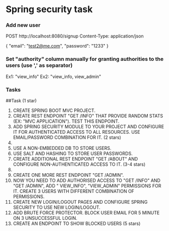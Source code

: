 # Spring security task

### Add new user
POST http://localhost:8080/signup
Content-Type: application/json

{
"email": "test2@me.com",
"password": "1233"
}

### Set "authority" column manually for granting authorities to the users (use ',' as separator)
Ex1: "view_info"
Ex2: "view_info, view_admin"

### Tasks
##Task
(1 star)
1. CREATE SPRING BOOT MVC PROJECT.
2. CREATE REST ENDPOINT "GET /INFO" THAT PROVIDE RANDOM STATS (EX: "MVC APPLICATION"). TEST THIS ENDPOINT.
3. ADD SPRING SECURITY MODULE TO YOUR PROJECT AND CONFIGURE IT FOR AUTHENTICATED ACCESS TO ALL RESOURCES. USE EMAIL/PASSWORD COMBINATION FOR IT.
   (2 stars)
4. 
5. USE A NON-EMBEDDED DB TO STORE USERS.
5. USE SALT AND HASHING TO STORE USER PASSWORDS.
6. CREATE ADDITIONAL REST ENDPOINT "GET /ABOUT" AND CONFIGURE NON-AUTHENTICATED ACCESS TO IT.
   (3-4 stars)
7. 
8. CREATE ONE MORE REST ENDPOINT "GET /ADMIN".
8. NOW YOU NEED TO ADD AUTHORISED ACCESS TO "GET /INFO" AND "GET /ADMIN", ADD " VIEW_INFO", "VIEW_ADMIN" PERMISSIONS FOR IT. CREATE 3 USERS WITH DIFFERENT COMBINATION OF PERMISSIONS.
9. CREATE NEW LOGIN/LOGOUT PAGES AND CONFIGURE SPRING SECURITY TO USE NEW LOGIN/LOGOUT.
10. ADD BRUTE FORCE PROTECTOR. BLOCK USER EMAIL FOR 5 MINUTE ON 3 UNSUCCESSFUL LOGIN.
11. CREATE AN ENDPOINT TO SHOW BLOCKED USERS
    (5 stars)

